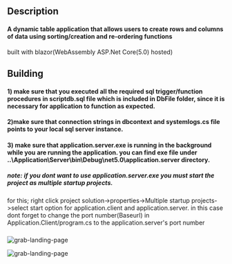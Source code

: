 ## Description

#### A dynamic table application that allows users to create rows and columns of data using sorting/creation and re-ordering functions


built with blazor(WebAssembly ASP.Net Core(5.0) hosted)

## Building

#### 1) make sure that you executed all the required sql trigger/function procedures in scriptdb.sql file which is included in DbFile folder, since it is necessary for application to function as expected.

#### 2)make sure that connection strings in dbcontext and systemlogs.cs file points to your local sql server instance.

#### 3) make sure that application.server.exe is running in the background while you are running the application. you can find exe file under ..\Application\Server\bin\Debug\net5.0\application.server directory.

##### note: if you dont want to use application.server.exe you must start the project as multiple startup projects. 
for this; right click project solution->properties->Multiple startup projects->select start option for application.client and application.server. in this case dont forget to change the port number(Baseurl) in Application.Client/program.cs to the application.server's port number

###
![grab-landing-page](https://github.com/Emel212/Application/blob/master/Screenshots/arrange-cols.gif)

![grab-landing-page](https://github.com/Emel212/Application/blob/master/Screenshots/arrange-records.gif)
